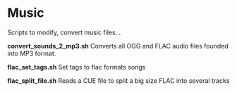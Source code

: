 Music
=====

Scripts to modify, convert music files...

**convert_sounds_2_mp3.sh**
Converts all OGG and FLAC audio files founded into MP3 format.

**flac_set_tags.sh**
Set tags to flac formats songs

**flac_split_file.sh**
Reads a CUE file to split a big size FLAC into several tracks

